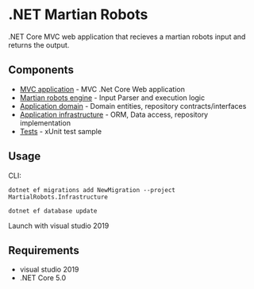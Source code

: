 # .NET Martian Robots

.NET Core MVC web application that recieves a martian robots input and returns the output.

## Components
- [MVC application](https://github.com/hipsdog/MartianRobots/tree/master/MartianRobots) - MVC .Net Core Web application
- [Martian robots engine](https://github.com/hipsdog/MartianRobots/tree/master/MartianRobots.Engine) - Input Parser and execution logic
- [Application domain](https://github.com/hipsdog/MartianRobots/tree/master/MartianRobots.Domain) - Domain entities, repository contracts/interfaces
- [Application infrastructure](https://github.com/hipsdog/MartianRobots/tree/master/MartianRobots.Infrastructure) - ORM, Data access, repository implementation
- [Tests](https://github.com/hipsdog/MartianRobots/tree/master/MartianRobots.Test) - xUnit test sample

## Usage
CLI:
```
dotnet ef migrations add NewMigration --project MartialRobots.Infrastructure

dotnet ef database update
```
Launch with visual studio 2019

## Requirements
- visual studio 2019
- .NET Core 5.0
